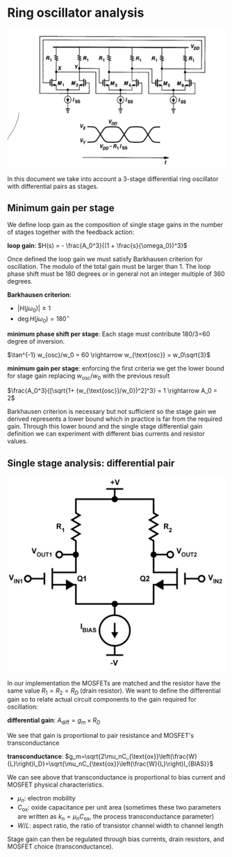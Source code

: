 <!--
SPDX-FileCopyrightText: 2025 Daniele Paletti <danielepaletti98@gmail.com>

SPDX-License-Identifier: CERN-OHL-S-2.0
-->

# Ring oscillator analysis

![3-stage oscillator circuit](./resources/3_stage_differential_ring.png)

In this document we take into account a 3-stage differential ring oscillator
with differential pairs as stages.

## Minimum gain per stage

We define loop gain as the composition of single stage gains in the number of
stages together with the feedback action:

**loop gain**: $H(s) = - \frac{A_0^3}{(1 + \frac{s}{\omega_0})^3}$

Once defined the loop gain we must satisfy Barkhausen criterion for oscillation.
The modulo of the total gain must be larger than 1. The loop phase shift must be
180 degrees or in general not an integer multiple of 360 degrees.

**Barkhausen criterion**:

- $|H(j\omega_0)| \geq 1$
- $\deg H(j\omega_0) = 180 ^{\circ}$

**minimum phase shift per stage**: Each stage must contribute 180/3=60 degree of
inversion.

$\tan^{-1} w_{osc}/w_0 = 60 \rightarrow w_{\text{osc}} = w_0\sqrt{3}$

**minimum gain per stage**: enforcing the first criteria we get the lower bound
for stage gain replacing $w_{\text{osc}}/w_0$ with the previous result

$\frac{A_0^3}{[\sqrt{1+ (w_{\text{osc}}/w_0})^2]^3} = 1  \rightarrow A_0 = 2$

Barkhausen criterion is necessary but not sufficient so the stage gain we
derived represents a lower bound which in practice is far from the required
gain. Through this lower bound and the single stage differential gain definition
we can experiment with different bias currents and resistor values.

## Single stage analysis: differential pair

![differential pair](./resources/differential_pair.png)

In our implementation the MOSFETs are matched and the resistor have the same
value $R_1 = R_2 = R_D$ (drain resistor). We want to define the differential
gain so to relate actual circuit components to the gain required for
oscillation:

**differential gain**: $A_{\text{diff}} = g_m \times R_D$

We see that gain is proportional to pair resistance and MOSFET's
transconductance

**transconductance**:
$g_m=\sqrt{2\mu_nC_{\text{ox}}\left(\frac{W}{L}\right)I_D}=\sqrt{\mu_nC_{\text{ox}}\left(\frac{W}{L}\right)I_{BIAS}}$

We can see above that transconductance is proportional to bias current and
MOSFET physical characteristics.

- $\mu_n$: electron mobility
- $C_{\text{ox}}$: oxide capacitance per unit area (sometimes these two
  parameters are written as $k_n = \mu_n C_{\text{ox}}$, the process
  transconductance parameter)
- $W/L$: aspect ratio, the ratio of transistor channel width to channel length

Stage gain can then be regulated through bias currents, drain resistors, and
MOSFET choice (transconductance).
